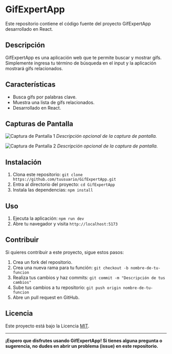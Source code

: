 # GifExpertApp

Este repositorio contiene el código fuente del proyecto GifExpertApp desarrollado en React.

## Descripción

GifExpertApp es una aplicación web que te permite buscar y mostrar gifs. Simplemente ingresa tu término de búsqueda en el input y la aplicación mostrará gifs relacionados.

## Características

- Busca gifs por palabras clave.
- Muestra una lista de gifs relacionados.
- Desarrollado en React.

## Capturas de Pantalla

![Captura de Pantalla 1](url_de_la_imagen1.png)
*Descripción opcional de la captura de pantalla.*

![Captura de Pantalla 2](url_de_la_imagen2.png)
*Descripción opcional de la captura de pantalla.*

## Instalación

1. Clona este repositorio: `git clone https://github.com/tuusuario/GifExpertApp.git`
2. Entra al directorio del proyecto: `cd GifExpertApp`
3. Instala las dependencias: `npm install`

## Uso

1. Ejecuta la aplicación: `npm run dev`
2. Abre tu navegador y visita `http://localhost:5173`

## Contribuir

Si quieres contribuir a este proyecto, sigue estos pasos:

1. Crea un fork del repositorio.
2. Crea una nueva rama para tu función: `git checkout -b nombre-de-tu-funcion`
3. Realiza tus cambios y haz commits: `git commit -m "Descripción de tus cambios"`
4. Sube tus cambios a tu repositorio: `git push origin nombre-de-tu-funcion`
5. Abre un pull request en GitHub.

## Licencia

Este proyecto está bajo la Licencia [MIT](LICENSE).

---

**¡Espero que disfrutes usando GifExpertApp! Si tienes alguna pregunta o sugerencia, no dudes en abrir un problema (issue) en este repositorio.**
